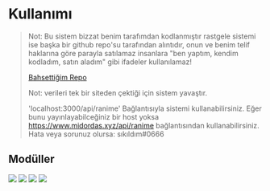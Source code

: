
<h1>Kullanımı</h2>


> Not: Bu sistem bizzat benim tarafımdan kodlanmıştır rastgele sistemi ise başka bir github repo'su tarafından alıntıdır, onun ve benim telif haklarına göre parayla satılamaz insanlara "ben yaptım, kendim kodladım, satın aladım" gibi ifadeler kullanılamaz!
>
> [Bahsettiğim Repo](https://github.com/gco360/anime-character-random)
> 
> Not: verileri tek bir siteden çektiği için sistem yavaştır.
>
> 'localhost:3000/api/ranime' Bağlantısıyla sistemi kullanabilirsiniz.
> Eğer bunu yayınlayabilceğiniz bir host yoksa https://www.midordas.xyz/api/ranime bağlantısından kullanabilirsiniz.
> Hata veya sorunuz olursa: sıkıldım#0666


<p>
<h2>Modüller</h2>
<div>
     <img src="https://img.shields.io/badge/1.0.0-Cheerio-FFFDD0.svg?&style=appveyor">
     <img src="https://img.shields.io/badge/3.0.1-Translatte-407cec.svg?&style=appveyor">
   <img src="https://img.shields.io/badge/2.6.7-node_fetch-98cc04.svg?&style=appveyor">
  <img src="https://img.shields.io/badge/4.17.2-Express-404D59.svg?&style=appveyor">
</div>

